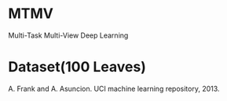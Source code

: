 # MTMV

Multi-Task Multi-View Deep Learning

# Dataset(100 Leaves)
A. Frank and A. Asuncion. UCI machine learning
repository, 2013.
